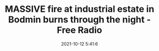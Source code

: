 ---
"title": "MASSIVE fire at industrial estate in Bodmin burns through the night - Free Radio"
"date": "2021-10-12 5:41:6"
"feed_name": "GOOGLENEWSINDUSTRIAL"
"feed_website": "https://news.google.com/search?q=industrial%2Bincident&hl=en-US&gl=US&ceid=US:en"
"feed_rss": "https://news.google.com/rss/search?q=industrial%2Bincident&hl=en-US&gl=US&ceid=US:en"
"link": "https://planetradio.co.uk/pirate-fm/local/news/massive-fire-industrial-estate-bodmin/"
"source": "{'href': 'https://planetradio.co.uk', 'title': 'Free Radio'}"
"file": "_posts/2021-1-1-6054a7a647cad52f19f0a517a255216a4545add8.md"
"accident": "1"
"drilling": "1"
"dead": "0"
"injured": "0"
"arrested": "0"
"place": "unknown place"
"where": "unknown site"
"causes": "unknown"
"place_uri": "unknown place"
---
